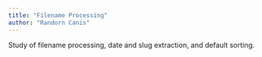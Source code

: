 ```yaml
---
title: "Filename Processing"
author: "Randorn Canis"
---
```


Study of filename processing, date and slug extraction, and default sorting.

